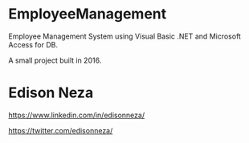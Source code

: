 # EmployeeManagement
 
Employee Management System using Visual Basic .NET and Microsoft Access for DB.

A small project built in 2016.

# Edison Neza
 https://www.linkedin.com/in/edisonneza/ 
 
 https://twitter.com/edisonneza/